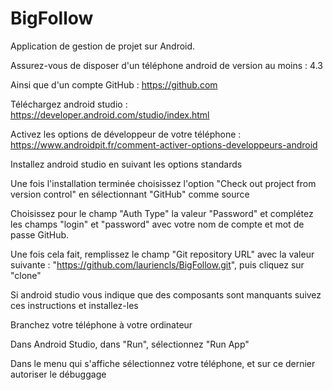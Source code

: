 # BigFollow
Application de gestion de projet sur Android.

Assurez-vous de disposer d'un téléphone android de version au moins : 4.3

Ainsi que d'un compte GitHub : https://github.com

Téléchargez android studio : https://developer.android.com/studio/index.html

Activez les options de développeur de votre téléphone : https://www.androidpit.fr/comment-activer-options-developpeurs-android

Installez android studio en suivant les options standards

Une fois l'installation terminée choisissez l'option "Check out project from version control" en sélectionnant "GitHub" comme source

Choisissez pour le champ "Auth Type" la valeur "Password" et complétez les champs "login" et "password" avec votre nom de compte et mot de passe GitHub.

Une fois cela fait, remplissez le champ "Git repository URL" avec la valeur suivante : "https://github.com/lauriencls/BigFollow.git", puis cliquez sur "clone"

Si android studio vous indique que des composants sont manquants suivez ces instructions et installez-les

Branchez votre téléphone à votre ordinateur

Dans Android Studio, dans "Run", sélectionnez "Run App"

Dans le menu qui s'affiche sélectionnez votre téléphone, et sur ce dernier autoriser le débuggage